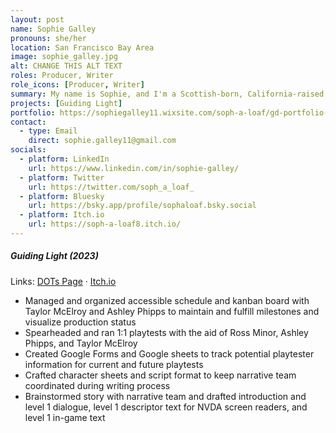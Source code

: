 ```yaml
---
layout: post
name: Sophie Galley
pronouns: she/her
location: San Francisco Bay Area
image: sophie_galley.jpg
alt: CHANGE THIS ALT TEXT
roles: Producer, Writer
role_icons: [Producer, Writer]
summary: My name is Sophie, and I'm a Scottish-born, California-raised game producer based in the San Francisco Bay Area. With the games that I create, I hope to spark excitement and curiosity in players by exploring relationships between interesting characters, crafting engaging storytelling, sprinkling in life lessons about self-care, and adding a pinch of the unexpected within the familiarity. You will find me handling the production and narrative in most of my projects where I will likely be organizing information, continuously learning by asking questions, and supporting my fellow game developers in any way I can!
projects: [Guiding Light]
portfolio: https://sophiegalley11.wixsite.com/soph-a-loaf/gd-portfolio-page
contact:
  - type: Email
    direct: sophie.galley11@gmail.com
socials:
  - platform: LinkedIn
    url: https://www.linkedin.com/in/sophie-galley/
  - platform: Twitter
    url: https://twitter.com/soph_a_loaf_
  - platform: Bluesky
    url: https://bsky.app/profile/sophaloaf.bsky.social
  - platform: Itch.io
    url: https://soph-a-loaf8.itch.io/
---
```


##### _Guiding Light (2023)_
Links: [DOTs Page](/projects/guiding-light) &middot; [Itch.io](https://candlesticklibrary.itch.io/guiding-light)
- Managed and organized accessible schedule and kanban board with Taylor McElroy and Ashley Phipps to maintain and fulfill milestones and visualize production status
- Spearheaded and ran 1:1 playtests with the aid of Ross Minor, Ashley Phipps, and Taylor McElroy
- Created Google Forms and Google sheets to track potential playtester information for current and future playtests
- Crafted character sheets and script format to keep narrative team coordinated during writing process
- Brainstormed story with narrative team and drafted introduction and level 1 dialogue, level 1 descriptor text for NVDA screen readers, and level 1 in-game text